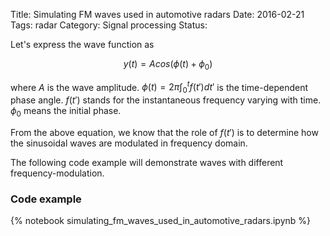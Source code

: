 Title: Simulating FM waves used in automotive radars
Date: 2016-02-21
Tags: radar
Category: Signal processing
Status:

Let's express the wave function as

$$
y(t) = A cos(\phi(t) + \phi_0)
$$

where $A$ is the wave amplitude.
$\phi(t) = 2\pi \int_0^{t} f(t') dt'$ is the time-dependent phase angle.
$f(t')$ stands for the instantaneous frequency varying with time.
$\phi_0$ means the initial phase.

From the above equation, we know that the role of $f(t')$ is to determine how the sinusoidal waves are modulated in frequency domain.

The following code example will demonstrate waves with different frequency-modulation.

### Code example

{% notebook simulating_fm_waves_used_in_automotive_radars.ipynb %}

